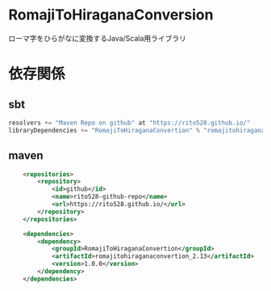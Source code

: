 # RomajiToHiraganaConversion
ローマ字をひらがなに変換するJava/Scala用ライブラリ

# 依存関係

sbt
---
```sbt
resolvers += "Maven Repo on github" at "https://rito528.github.io/"
libraryDependencies += "RomajiToHiraganaConvertion" % "romajitohiraganaconvertion_2.13" % "1.0.0"
```


maven
---

```xml
    <repositories>
        <repository>
            <id>github</id>
            <name>rito528-github-repo</name>
            <url>https://rito528.github.io/</url>
        </repository>
    </repositories>

    <dependencies>
        <dependency>
            <groupId>RomajiToHiraganaConvertion</groupId>
            <artifactId>romajitohiraganaconvertion_2.13</artifactId>
            <version>1.0.0</version>
        </dependency>
    </dependencies>
```
